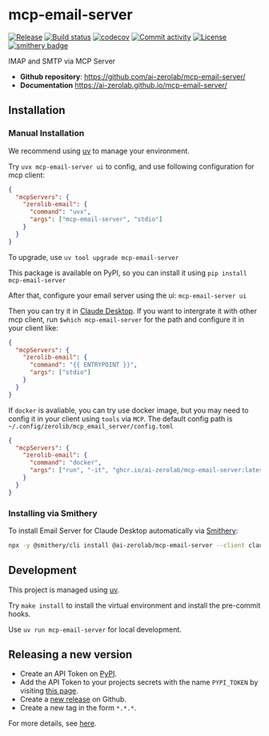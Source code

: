 # mcp-email-server

[![Release](https://img.shields.io/github/v/release/ai-zerolab/mcp-email-server)](https://img.shields.io/github/v/release/ai-zerolab/mcp-email-server)
[![Build status](https://img.shields.io/github/actions/workflow/status/ai-zerolab/mcp-email-server/main.yml?branch=main)](https://github.com/ai-zerolab/mcp-email-server/actions/workflows/main.yml?query=branch%3Amain)
[![codecov](https://codecov.io/gh/ai-zerolab/mcp-email-server/branch/main/graph/badge.svg)](https://codecov.io/gh/ai-zerolab/mcp-email-server)
[![Commit activity](https://img.shields.io/github/commit-activity/m/ai-zerolab/mcp-email-server)](https://img.shields.io/github/commit-activity/m/ai-zerolab/mcp-email-server)
[![License](https://img.shields.io/github/license/ai-zerolab/mcp-email-server)](https://img.shields.io/github/license/ai-zerolab/mcp-email-server)
[![smithery badge](https://smithery.ai/badge/@ai-zerolab/mcp-email-server)](https://smithery.ai/server/@ai-zerolab/mcp-email-server)

IMAP and SMTP via MCP Server

- **Github repository**: <https://github.com/ai-zerolab/mcp-email-server/>
- **Documentation** <https://ai-zerolab.github.io/mcp-email-server/>

## Installation

### Manual Installation

We recommend using [uv](https://github.com/astral-sh/uv) to manage your environment.

Try `uvx mcp-email-server ui` to config, and use following configuration for mcp client:

```json
{
  "mcpServers": {
    "zerolib-email": {
      "command": "uvx",
      "args": ["mcp-email-server", "stdio"]
    }
  }
}
```

To upgrade, use `uv tool upgrade mcp-email-server`

This package is available on PyPI, so you can install it using `pip install mcp-email-server`

After that, configure your email server using the ui: `mcp-email-server ui`

Then you can try it in [Claude Desktop](https://claude.ai/download). If you want to intergrate it with other mcp client, run `$which mcp-email-server` for the path and configure it in your client like:

```json
{
  "mcpServers": {
    "zerolib-email": {
      "command": "{{ ENTRYPOINT }}",
      "args": ["stdio"]
    }
  }
}
```

If `docker` is avaliable, you can try use docker image, but you may need to config it in your client using `tools` via `MCP`. The default config path is `~/.config/zerolib/mcp_email_server/config.toml`

```json
{
  "mcpServers": {
    "zerolib-email": {
      "command": "docker",
      "args": ["run", "-it", "ghcr.io/ai-zerolab/mcp-email-server:latest"]
    }
  }
}
```

### Installing via Smithery

To install Email Server for Claude Desktop automatically via [Smithery](https://smithery.ai/server/@ai-zerolab/mcp-email-server):

```bash
npx -y @smithery/cli install @ai-zerolab/mcp-email-server --client claude
```

## Development

This project is managed using [uv](https://github.com/ai-zerolab/uv).

Try `make install` to install the virtual environment and install the pre-commit hooks.

Use `uv run mcp-email-server` for local development.

## Releasing a new version

- Create an API Token on [PyPI](https://pypi.org/).
- Add the API Token to your projects secrets with the name `PYPI_TOKEN` by visiting [this page](https://github.com/ai-zerolab/mcp-email-server/settings/secrets/actions/new).
- Create a [new release](https://github.com/ai-zerolab/mcp-email-server/releases/new) on Github.
- Create a new tag in the form `*.*.*`.

For more details, see [here](https://fpgmaas.github.io/cookiecutter-uv/features/cicd/#how-to-trigger-a-release).
